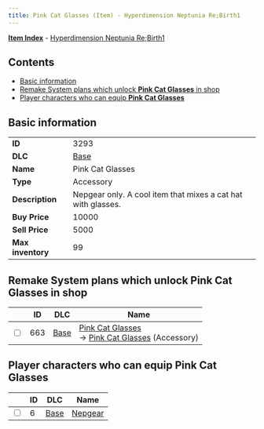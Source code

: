 ```yaml
---
title: Pink Cat Glasses (Item) - Hyperdimension Neptunia Re;Birth1
---
```


[**Item Index**](/neptunia/rb1/item/index.html) - [Hyperdimension Neptunia Re;Birth1](/neptunia/rb1)

## Contents

- [Basic information](#basic-information)
- [Remake System plans which unlock **Pink Cat Glasses** in shop](#remake-system-plans-which-unlock-pink-cat-glasses-in-shop)
- [Player characters who can equip **Pink Cat Glasses**](#player-characters-who-can-equip-pink-cat-glasses)

## Basic information

|   |   |
| -- | -- |
| **ID** | 3293 |
| **DLC** | [Base](/neptunia/rb1/dlc/1-base.html) |
| **Name** | Pink Cat Glasses |
| **Type** | Accessory |
| **Description** | Nepgear only. A cool item that mixes a cat hat with glasses. |
| **Buy Price** | 10000 |
| **Sell Price** | 5000 |
| **Max inventory** | 99 |


## Remake System plans which unlock **Pink Cat Glasses** in shop

|    | ID | DLC | Name |
| -- | -- | --- | ---- |
| <input type="checkbox" id="rb1-remake-1-663" class="trackbox" /> | 663 | [Base](/neptunia/rb1/dlc/1-base.html) | [Pink Cat Glasses](/neptunia/rb1/remake/1-663-pink-cat-glasses.html)<br /> → [Pink Cat Glasses](/neptunia/rb1/item/1-3293-pink-cat-glasses.html) (Accessory) |


## Player characters who can equip **Pink Cat Glasses**

|    | ID | DLC | Name |
| -- | -- | --- | ---- |
| <input type="checkbox" id="rb1-player-1-6" class="trackbox" /> | 6 | [Base](/neptunia/rb1/dlc/1-base.html) | [Nepgear](/neptunia/rb1/player/1-6-nepgear.html) |
